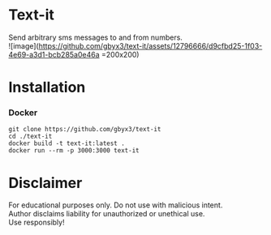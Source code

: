# Text-it
Send arbitrary sms messages to and from numbers.  
![image](https://github.com/gbyx3/text-it/assets/12796666/d9cfbd25-1f03-4e69-a3d1-bcb285a0e46a =200x200)


# Installation
### Docker
```
git clone https://github.com/gbyx3/text-it
cd ./text-it
docker build -t text-it:latest .
docker run --rm -p 3000:3000 text-it
```


# Disclaimer
For educational purposes only. Do not use with malicious intent.  
Author disclaims liability for unauthorized or unethical use.  
Use responsibly!  
